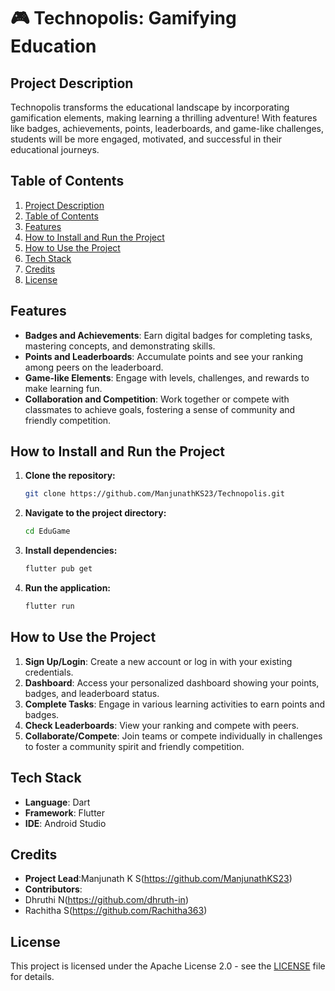  # 🎮 Technopolis: Gamifying Education

## Project Description
Technopolis transforms the educational landscape by incorporating gamification elements, making learning a thrilling adventure! With features like badges, achievements, points, leaderboards, and game-like challenges, students will be more engaged, motivated, and successful in their educational journeys.

## Table of Contents
1. [Project Description](#project-description)
2. [Table of Contents](#table-of-contents)
3. [Features](#features)
4. [How to Install and Run the Project](#how-to-install-and-run-the-project)
5. [How to Use the Project](#how-to-use-the-project)
6. [Tech Stack](#tech-stack)
7. [Credits](#credits)
8. [License](#license)

## Features
- **Badges and Achievements**: Earn digital badges for completing tasks, mastering concepts, and demonstrating skills.
- **Points and Leaderboards**: Accumulate points and see your ranking among peers on the leaderboard.
- **Game-like Elements**: Engage with levels, challenges, and rewards to make learning fun.
- **Collaboration and Competition**: Work together or compete with classmates to achieve goals, fostering a sense of community and friendly competition.

## How to Install and Run the Project
1. **Clone the repository:**
   ```bash
   git clone https://github.com/ManjunathKS23/Technopolis.git
2. **Navigate to the project directory:**
   ```bash
   cd EduGame
3. **Install dependencies:**
   ```bash
   flutter pub get
4. **Run the application:**
   ```bash
   flutter run

## How to Use the Project
1. **Sign Up/Login**: Create a new account or log in with your existing credentials.
2. **Dashboard**: Access your personalized dashboard showing your points, badges, and leaderboard status.
3. **Complete Tasks**: Engage in various learning activities to earn points and badges.
4. **Check Leaderboards**: View your ranking and compete with peers.
5. **Collaborate/Compete**: Join teams or compete individually in challenges to foster a community spirit and friendly competition.

## Tech Stack
- **Language**: Dart
- **Framework**: Flutter
- **IDE**: Android Studio

## Credits
- **Project Lead**:Manjunath K S(https://github.com/ManjunathKS23)
- **Contributors**:
- Dhruthi N(https://github.com/dhruth-in)
- Rachitha S(https://github.com/Rachitha363)

## License
This project is licensed under the Apache License 2.0 - see the [LICENSE](LICENSE) file for details.
